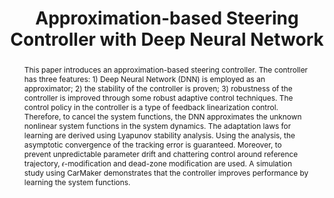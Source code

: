 ---
type: "Conference Paper"
layout: publication
group: publications
title: "Approximation-based Steering Controller with Deep Neural Network"
krtitle: "심층신경망 근사기반 조향 제어기"
authors: "**Myeongseok Ryu**, **Kyunghwan Choi**&#42;"
domestic_or_international: "Domestic"
pub: 
  - name: 제어로봇시스템학회 (ICROS)
    doi: 
    year: "2024"
    pdf: "/static/pub/2024-Approximation.pdf"
    state: "published"
pub_date: "2024-06-01" #Date of publication. Change from Biorxiv date to Journal date once accepted
image: "/static/pub/2024-Approximation.png"
abstract: "
  This paper introduces an approximation-based steering controller. The controller has three features: 1) Deep Neural Network (DNN) is employed as an approximator; 2) the stability of the controller is proven; 3) robustness of the controller is improved through some robust adaptive control techniques. The control policy in the controller is a type of feedback linearization control. Therefore, to cancel the system functions, the DNN approximates the unknown nonlinear system functions in the system dynamics. The adaptation laws for learning are derived using Lyapunov stability analysis. Using the analysis, the asymptotic convergence of the tracking error is guaranteed. Moreover, to prevent unpredictable parameter drift and chattering control around reference trajectory, 𝜖-modification and dead-zone modification are used. A simulation study using CarMaker demonstrates that the controller improves performance by learning the system functions.
"
# links:
#   - name: 
#     url: 
---